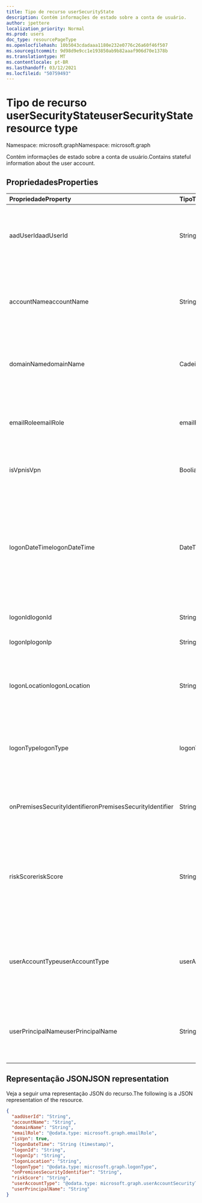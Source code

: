 ```yaml
---
title: Tipo de recurso userSecurityState
description: Contém informações de estado sobre a conta de usuário.
author: jpettere
localization_priority: Normal
ms.prod: users
doc_type: resourcePageType
ms.openlocfilehash: 10b5043cdadaaa1180e232e0776c26a60f46f507
ms.sourcegitcommit: 9d98d9e9cc1e193850ab9b82aaaf906d70e1378b
ms.translationtype: MT
ms.contentlocale: pt-BR
ms.lasthandoff: 03/12/2021
ms.locfileid: "50759493"
---
```

# <a name="usersecuritystate-resource-type"></a><span data-ttu-id="983ff-103">Tipo de recurso userSecurityState</span><span class="sxs-lookup"><span data-stu-id="983ff-103">userSecurityState resource type</span></span>

<span data-ttu-id="983ff-104">Namespace: microsoft.graph</span><span class="sxs-lookup"><span data-stu-id="983ff-104">Namespace: microsoft.graph</span></span>

<span data-ttu-id="983ff-105">Contém informações de estado sobre a conta de usuário.</span><span class="sxs-lookup"><span data-stu-id="983ff-105">Contains stateful information about the user account.</span></span>

## <a name="properties"></a><span data-ttu-id="983ff-106">Propriedades</span><span class="sxs-lookup"><span data-stu-id="983ff-106">Properties</span></span>

| <span data-ttu-id="983ff-107">Propriedade</span><span class="sxs-lookup"><span data-stu-id="983ff-107">Property</span></span>   | <span data-ttu-id="983ff-108">Tipo</span><span class="sxs-lookup"><span data-stu-id="983ff-108">Type</span></span> |<span data-ttu-id="983ff-109">Descrição</span><span class="sxs-lookup"><span data-stu-id="983ff-109">Description</span></span>|
|:---------------|:--------|:----------|
|<span data-ttu-id="983ff-110">aadUserId</span><span class="sxs-lookup"><span data-stu-id="983ff-110">aadUserId</span></span>|<span data-ttu-id="983ff-111">String</span><span class="sxs-lookup"><span data-stu-id="983ff-111">String</span></span>|<span data-ttu-id="983ff-112">Identificador de objeto do usuário AAD (GUID) - representa a entidade de usuário físico/de várias contas.</span><span class="sxs-lookup"><span data-stu-id="983ff-112">AAD User object identifier (GUID) - represents the physical/multi-account user entity.</span></span>|
|<span data-ttu-id="983ff-113">accountName</span><span class="sxs-lookup"><span data-stu-id="983ff-113">accountName</span></span>|<span data-ttu-id="983ff-114">String</span><span class="sxs-lookup"><span data-stu-id="983ff-114">String</span></span>|<span data-ttu-id="983ff-115">Nome da conta de usuário (sem domínio do Active Directory ou domínio DNS) - (também chamado `mailNickName` ).</span><span class="sxs-lookup"><span data-stu-id="983ff-115">Account name of user account (without Active Directory domain or DNS domain) - (also called `mailNickName`).</span></span>|
|<span data-ttu-id="983ff-116">domainName</span><span class="sxs-lookup"><span data-stu-id="983ff-116">domainName</span></span>|<span data-ttu-id="983ff-117">Cadeia de caracteres</span><span class="sxs-lookup"><span data-stu-id="983ff-117">String</span></span>|<span data-ttu-id="983ff-118">Domínio NetBIOS/Active Directory da conta de usuário (ou seja, formato de domínio\conta).</span><span class="sxs-lookup"><span data-stu-id="983ff-118">NetBIOS/Active Directory domain of user account (that is, domain\account format).</span></span>|
|<span data-ttu-id="983ff-119">emailRole</span><span class="sxs-lookup"><span data-stu-id="983ff-119">emailRole</span></span>|<span data-ttu-id="983ff-120">emailRole</span><span class="sxs-lookup"><span data-stu-id="983ff-120">emailRole</span></span>|<span data-ttu-id="983ff-121">Para alertas relacionados a email - 'função' de email da conta de usuário.</span><span class="sxs-lookup"><span data-stu-id="983ff-121">For email-related alerts - user account's email 'role'.</span></span> <span data-ttu-id="983ff-122">Os valores possíveis são: `unknown`, `sender`, `recipient`.</span><span class="sxs-lookup"><span data-stu-id="983ff-122">Possible values are: `unknown`, `sender`, `recipient`.</span></span>|
|<span data-ttu-id="983ff-123">isVpn</span><span class="sxs-lookup"><span data-stu-id="983ff-123">isVpn</span></span>|<span data-ttu-id="983ff-124">Booliano</span><span class="sxs-lookup"><span data-stu-id="983ff-124">Boolean</span></span>|<span data-ttu-id="983ff-125">Indica se o usuário fez logons por meio de uma VPN.</span><span class="sxs-lookup"><span data-stu-id="983ff-125">Indicates whether the user logged on through a VPN.</span></span>|
|<span data-ttu-id="983ff-126">logonDateTime</span><span class="sxs-lookup"><span data-stu-id="983ff-126">logonDateTime</span></span>|<span data-ttu-id="983ff-127">DateTimeOffset</span><span class="sxs-lookup"><span data-stu-id="983ff-127">DateTimeOffset</span></span>|<span data-ttu-id="983ff-128">Hora em que ocorreu a login.</span><span class="sxs-lookup"><span data-stu-id="983ff-128">Time at which the sign-in occurred.</span></span> <span data-ttu-id="983ff-129">O tipo Timestamp representa informações de data e hora usando o formato ISO 8601 e está sempre no horário UTC.</span><span class="sxs-lookup"><span data-stu-id="983ff-129">The Timestamp type represents date and time information using ISO 8601 format and is always in UTC time.</span></span> <span data-ttu-id="983ff-130">Por exemplo, meia-noite UTC em 1 de janeiro de 2014 é `2014-01-01T00:00:00Z`.</span><span class="sxs-lookup"><span data-stu-id="983ff-130">For example, midnight UTC on Jan 1, 2014 is `2014-01-01T00:00:00Z`.</span></span>|
|<span data-ttu-id="983ff-131">logonId</span><span class="sxs-lookup"><span data-stu-id="983ff-131">logonId</span></span>|<span data-ttu-id="983ff-132">String</span><span class="sxs-lookup"><span data-stu-id="983ff-132">String</span></span>|<span data-ttu-id="983ff-133">ID de login do usuário.</span><span class="sxs-lookup"><span data-stu-id="983ff-133">User sign-in ID.</span></span>|
|<span data-ttu-id="983ff-134">logonIp</span><span class="sxs-lookup"><span data-stu-id="983ff-134">logonIp</span></span>|<span data-ttu-id="983ff-135">String</span><span class="sxs-lookup"><span data-stu-id="983ff-135">String</span></span>|<span data-ttu-id="983ff-136">Endereço IP da solicitação de login originada.</span><span class="sxs-lookup"><span data-stu-id="983ff-136">IP Address the sign-in request originated from.</span></span>|
|<span data-ttu-id="983ff-137">logonLocation</span><span class="sxs-lookup"><span data-stu-id="983ff-137">logonLocation</span></span>|<span data-ttu-id="983ff-138">String</span><span class="sxs-lookup"><span data-stu-id="983ff-138">String</span></span>|<span data-ttu-id="983ff-139">Local (por mapeamento de endereço IP) associado a um evento de login do usuário por esse usuário.</span><span class="sxs-lookup"><span data-stu-id="983ff-139">Location (by IP address mapping) associated with a user sign-in event by this user.</span></span>|
|<span data-ttu-id="983ff-140">logonType</span><span class="sxs-lookup"><span data-stu-id="983ff-140">logonType</span></span>|<span data-ttu-id="983ff-141">logonType</span><span class="sxs-lookup"><span data-stu-id="983ff-141">logonType</span></span>|<span data-ttu-id="983ff-142">Método de login do usuário.</span><span class="sxs-lookup"><span data-stu-id="983ff-142">Method of user sign in.</span></span> <span data-ttu-id="983ff-143">Os possíveis valores são: `unknown`, `interactive`, `remoteInteractive`, `network`, `batch`, `service`.</span><span class="sxs-lookup"><span data-stu-id="983ff-143">Possible values are: `unknown`, `interactive`, `remoteInteractive`, `network`, `batch`, `service`.</span></span>|
|<span data-ttu-id="983ff-144">onPremisesSecurityIdentifier</span><span class="sxs-lookup"><span data-stu-id="983ff-144">onPremisesSecurityIdentifier</span></span>|<span data-ttu-id="983ff-145">String</span><span class="sxs-lookup"><span data-stu-id="983ff-145">String</span></span>|<span data-ttu-id="983ff-146">Identificador de Segurança (SID) do Active Directory (local) do usuário.</span><span class="sxs-lookup"><span data-stu-id="983ff-146">Active Directory (on-premises) Security Identifier (SID) of the user.</span></span>|
|<span data-ttu-id="983ff-147">riskScore</span><span class="sxs-lookup"><span data-stu-id="983ff-147">riskScore</span></span>|<span data-ttu-id="983ff-148">String</span><span class="sxs-lookup"><span data-stu-id="983ff-148">String</span></span>|<span data-ttu-id="983ff-149">Pontuação de risco gerada/calculada pelo provedor da conta de usuário.</span><span class="sxs-lookup"><span data-stu-id="983ff-149">Provider-generated/calculated risk score of the user account.</span></span> <span data-ttu-id="983ff-150">Intervalo de valores recomendado de 0 a 1, que equivale a uma porcentagem.</span><span class="sxs-lookup"><span data-stu-id="983ff-150">Recommended value range of 0-1, which equates to a percentage.</span></span>|
|<span data-ttu-id="983ff-151">userAccountType</span><span class="sxs-lookup"><span data-stu-id="983ff-151">userAccountType</span></span>|<span data-ttu-id="983ff-152">userAccountSecurityType</span><span class="sxs-lookup"><span data-stu-id="983ff-152">userAccountSecurityType</span></span>|<span data-ttu-id="983ff-153">Tipo de conta de usuário (associação ao grupo), por definição do Windows.</span><span class="sxs-lookup"><span data-stu-id="983ff-153">User account type (group membership), per Windows definition.</span></span> <span data-ttu-id="983ff-154">Os valores possíveis são: `unknown`, `standard`, `power`, `administrator`.</span><span class="sxs-lookup"><span data-stu-id="983ff-154">Possible values are: `unknown`, `standard`, `power`, `administrator`.</span></span>|
|<span data-ttu-id="983ff-155">userPrincipalName</span><span class="sxs-lookup"><span data-stu-id="983ff-155">userPrincipalName</span></span>|<span data-ttu-id="983ff-156">String</span><span class="sxs-lookup"><span data-stu-id="983ff-156">String</span></span>|<span data-ttu-id="983ff-157">Nome de login do usuário - formato da Internet: (nome da conta de usuário)@(nome de domínio DNS da conta de usuário).</span><span class="sxs-lookup"><span data-stu-id="983ff-157">User sign-in name - internet format: (user account name)@(user account DNS domain name).</span></span>|

## <a name="json-representation"></a><span data-ttu-id="983ff-158">Representação JSON</span><span class="sxs-lookup"><span data-stu-id="983ff-158">JSON representation</span></span>

<span data-ttu-id="983ff-159">Veja a seguir uma representação JSON do recurso.</span><span class="sxs-lookup"><span data-stu-id="983ff-159">The following is a JSON representation of the resource.</span></span>

<!-- {
  "blockType": "resource",
  "optionalProperties": [

  ],
  "@odata.type": "microsoft.graph.userSecurityState"
}-->

```json
{
  "aadUserId": "String",
  "accountName": "String",
  "domainName": "String",
  "emailRole": "@odata.type: microsoft.graph.emailRole",
  "isVpn": true,
  "logonDateTime": "String (timestamp)",
  "logonId": "String",
  "logonIp": "String",
  "logonLocation": "String",
  "logonType": "@odata.type: microsoft.graph.logonType",
  "onPremisesSecurityIdentifier": "String",
  "riskScore": "String",
  "userAccountType": "@odata.type: microsoft.graph.userAccountSecurityType",
  "userPrincipalName": "String"
}

```

<!-- uuid: 8fcb5dbc-d5aa-4681-8e31-b001d5168d79
2015-10-25 14:57:30 UTC -->
<!-- {
  "type": "#page.annotation",
  "description": "userSecurityState resource",
  "keywords": "",
  "section": "documentation",
  "tocPath": ""
}-->

